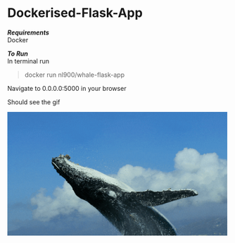 # Dockerised-Flask-App

***Requirements***</br>
Docker 

***To Run***</br>
In terminal run
> docker run nl900/whale-flask-app

Navigate to 0.0.0.0:5000 in your browser</br>

Should see the gif </br>

<img src="static/images/giphy.gif" width ="500">
